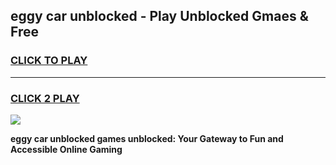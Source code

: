 
## eggy car unblocked - Play Unblocked Gmaes & Free
<h3>
<a href="https://premium.freeplayer.one?title=eggy_car_unblocked&ref=20F">CLICK TO PLAY</a></h3>
<hr>

<h3>
<a href="https://premium.freeplayer.one?title=eggy_car_unblocked&ref=20F">CLICK 2 PLAY</a>
  
</h3>

<a href="https://premium.freeplayer.one?title=eggy_car_unblocked&ref=20F/"><img src="https://clearcache.store/games.png"></a>


**eggy car unblocked games unblocked: Your Gateway to Fun and Accessible Online Gaming**
